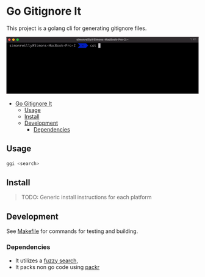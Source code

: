 # Go Gitignore It

This project is a golang cli for generating gitignore files.

![zsh Terminal using ggi to generate a gitignore](readme/ggi-in-action.gif)

- [Go Gitignore It](#go-gitignore-it)
  - [Usage](#usage)
  - [Install](#install)
  - [Development](#development)
    - [Dependencies](#dependencies)

## Usage

```bash
ggi <search>
```

## Install

>TODO: Generic install instructions for each platform


## Development

See [Makefile](./Makefile) for commands for testing and building.

### Dependencies

- It utilizes a [fuzzy search](https://github.com/ktr0731/go-fuzzyfinder),
- It packs non go code using [packr](https://github.com/gobuffalo/packr)
